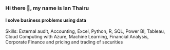 ### Hi there 👋, my name is Ian Thairu
#### I solve business problems using data

Skills: External audit, Accounting, Excel, Python, R, SQL, Power BI, Tableau, Cloud Computing with Azure, Machine Learning, Financial Analysis, Corporate Finance and pricing and trading of securities






